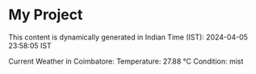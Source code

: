 # My Project

This content is dynamically generated in Indian Time (IST): 2024-04-05 23:58:05 IST


Current Weather in Coimbatore:
Temperature: 27.88 °C
Condition: mist

